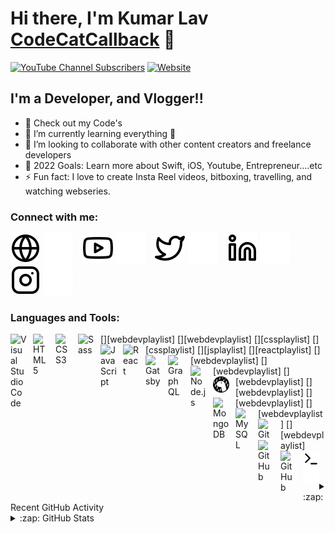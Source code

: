 # Hi there, I'm Kumar Lav [CodeCatCallback][youtube] 👋 

[![YouTube Channel Subscribers](https://img.shields.io/youtube/channel/subscribers/UCaNs4-sHJzz6Nd-JS_LqPXw)][youtube]
[![Website](https://img.shields.io/website?url=https%3A%2F%2Fkumarstslav.blogspot.com%2F)](https://kumarstslav.blogspot.com/)

## I'm a  Developer, and Vlogger!!

- 🔭 Check out my  Code's
- 🌱 I’m currently learning everything 🤣
- 👯 I’m looking to collaborate with other content creators and freelance developers
- 🥅 2022 Goals: Learn more about Swift, iOS, Youtube, Entrepreneur....etc
- ⚡ Fun fact: I love to create Insta Reel videos, bitboxing, travelling, and watching webseries.

### Connect with me:

[![website](./img/globe-light.svg)](https://codestackr.com#gh-light-mode-only)
[![website](./img/globe-dark.svg)](https://codestackr.com#gh-dark-mode-only)
&nbsp;&nbsp;
[![website](./img/youtube-light.svg)](https://youtube.com/c/TourWELL#gh-light-mode-only)
[![website](./img/youtube-dark.svg)](https://youtube.com/c/TourWELL#gh-dark-mode-only)
&nbsp;&nbsp;
[![website](./img/twitter-light.svg)](https://twitter.com/kumarstslav#gh-light-mode-only)
[![website](./img/twitter-dark.svg)](https://twitter.com/kumarstslav#gh-dark-mode-only)
&nbsp;&nbsp;
[![website](./img/linkedin-light.svg)](https://linkedin.com/in/kumar-lav#gh-light-mode-only)
[![website](./img/linkedin-dark.svg)](https://linkedin.com/in/kumar-lav#gh-dark-mode-only)
&nbsp;&nbsp;
[![website](./img/instagram-light.svg)](https://instagram.com/kumarlav_official#gh-light-mode-only)
[![website](./img/instagram-dark.svg)](https://instagram.com/kumarlav_official#gh-dark-mode-only)

### Languages and Tools:

[<img align="left" alt="Visual Studio Code" width="26px" src="https://cdn.jsdelivr.net/gh/devicons/devicon/icons/vscode/vscode-original.svg" style="padding-right:10px;" />][webdevplaylist]
[<img align="left" alt="HTML5" width="26px" src="https://cdn.jsdelivr.net/gh/devicons/devicon/icons/html5/html5-original.svg" style="padding-right:10px;" />][webdevplaylist]
[<img align="left" alt="CSS3" width="26px" src="https://cdn.jsdelivr.net/gh/devicons/devicon/icons/css3/css3-original.svg" style="padding-right:10px;" />][cssplaylist]
[<img align="left" alt="Sass" width="26px" src="https://cdn.jsdelivr.net/gh/devicons/devicon/icons/sass/sass-original.svg" style="padding-right:10px;" />][cssplaylist]
[<img align="left" alt="JavaScript" width="26px" src="https://cdn.jsdelivr.net/gh/devicons/devicon/icons/javascript/javascript-original.svg" style="padding-right:10px;" />][jsplaylist]
[<img align="left" alt="React" width="26px" src="https://cdn.jsdelivr.net/gh/devicons/devicon/icons/react/react-original.svg" style="padding-right:10px;" />][reactplaylist]
[<img align="left" alt="Gatsby" width="26px" src="https://cdn.jsdelivr.net/gh/devicons/devicon/icons/gatsby/gatsby-original.svg" style="padding-right:10px;" />][webdevplaylist]
[<img align="left" alt="GraphQL" width="26px" src="https://cdn.jsdelivr.net/gh/devicons/devicon/icons/graphql/graphql-plain.svg" style="padding-right:10px;" />][webdevplaylist]
[<img align="left" alt="Node.js" width="26px" src="https://cdn.jsdelivr.net/gh/devicons/devicon/icons/nodejs/nodejs-original.svg" style="padding-right:10px;" />][webdevplaylist]
[<img align="left" alt="Deno" width="26px" src="./img/deno-light.svg" style="padding-right:10px;" />][webdevplaylist]
[<img align="left" alt="MongoDB" width="26px" src="https://cdn.jsdelivr.net/gh/devicons/devicon/icons/mongodb/mongodb-original.svg" style="padding-right:10px;" />][webdevplaylist]
[<img align="left" alt="MySQL" width="26px" src="https://cdn.jsdelivr.net/gh/devicons/devicon/icons/mysql/mysql-original.svg" style="padding-right:10px;" />][webdevplaylist]
[<img align="left" alt="Git" width="26px" src="https://cdn.jsdelivr.net/gh/devicons/devicon/icons/git/git-original.svg" style="padding-right:10px;" />][webdevplaylist]
[<img align="left" alt="GitHub" width="26px" src="https://user-images.githubusercontent.com/3369400/139447912-e0f43f33-6d9f-45f8-be46-2df5bbc91289.png" style="padding-right:10px;" />](https://www.youtube.com/playlist?list=PLkwxH9e_vrAJ0WbEsFA9W3I1W-g_BTsbt#gh-dark-mode-only)
[<img align="left" alt="GitHub" width="26px" src="https://user-images.githubusercontent.com/3369400/139448065-39a229ba-4b06-434b-bc67-616e2ed80c8f.png" style="padding-right:10px;" />](https://www.youtube.com/playlist?list=PLkwxH9e_vrAJ0WbEsFA9W3I1W-g_BTsbt#gh-light-mode-only)
[<img align="left" alt="Terminal" width="26px" src="./img/terminal-light.svg" />](https://www.youtube.com/playlist?list=PLkwxH9e_vrAJ0WbEsFA9W3I1W-g_BTsbt#gh-light-mode-only)
[<img align="left" alt="Terminal" width="26px" src="./img/terminal-dark.svg" />](https://www.youtube.com/playlist?list=PLkwxH9e_vrAJ0WbEsFA9W3I1W-g_BTsbt#gh-dark-mode-only)

<br />
<br />

<details>
  <summary>:zap: Recent GitHub Activity</summary>
  
<!--START_SECTION:activity-->
1. 🗣 Total Repo [#74](https://github.com/kumarlav0?tab=repositories) in 
2. 🗣 Best Repo [#73](https://github.com/kumarlav0/LoginUIWithAnimation) in 
<!--END_SECTION:activity-->

</details>

<details>
  <summary>:zap: GitHub Stats</summary>

  <img align="left" alt="codeSTACKr's GitHub Stats" src="https://github-readme-stats.vercel.app/api?username=codeSTACKr&show_icons=true&hide_border=false&title_color=ff652f&icon_color=FFE400&bg_color=09131B&text_color=ffffff&border_color=0c1a25" />

</details>

[website]: https://kumarstslav.blogspot.com/
[website]: https://toletnetworks.com/
[twitter]: https://twitter.com/kumarstslav
[youtube]: https://www.youtube.com/c/TourWELL
[youtube]: https://www.youtube.com/c/KumarLav
[instagram]: https://instagram.com/kumarlav_official
[linkedin]: https://linkedin.com/in/kumar-lav

